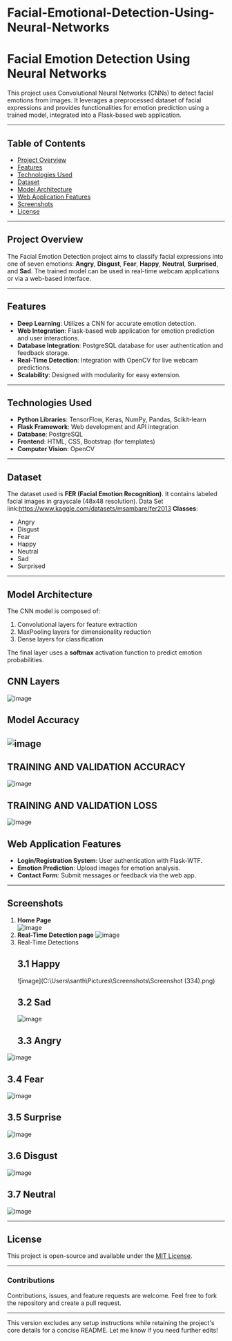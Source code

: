 ﻿# Facial-Emotional-Detection-Using-Neural-Networks
# Facial Emotion Detection Using Neural Networks

This project uses Convolutional Neural Networks (CNNs) to detect facial emotions from images. It leverages a preprocessed dataset of facial expressions and provides functionalities for emotion prediction using a trained model, integrated into a Flask-based web application.

---

## Table of Contents

- [Project Overview](#project-overview)
- [Features](#features)
- [Technologies Used](#technologies-used)
- [Dataset](#dataset)
- [Model Architecture](#model-architecture)
- [Web Application Features](#web-application-features)
- [Screenshots](#screenshots)
- [License](#license)

---

## Project Overview

The Facial Emotion Detection project aims to classify facial expressions into one of seven emotions: **Angry**, **Disgust**, **Fear**, **Happy**, **Neutral**, **Surprised**, and **Sad**. The trained model can be used in real-time webcam applications or via a web-based interface.

---

## Features

- **Deep Learning**: Utilizes a CNN for accurate emotion detection.
- **Web Integration**: Flask-based web application for emotion prediction and user interactions.
- **Database Integration**: PostgreSQL database for user authentication and feedback storage.
- **Real-Time Detection**: Integration with OpenCV for live webcam predictions.
- **Scalability**: Designed with modularity for easy extension.

---

## Technologies Used

- **Python Libraries**: TensorFlow, Keras, NumPy, Pandas, Scikit-learn
- **Flask Framework**: Web development and API integration
- **Database**: PostgreSQL
- **Frontend**: HTML, CSS, Bootstrap (for templates)
- **Computer Vision**: OpenCV

---

## Dataset

The dataset used is **FER (Facial Emotion Recognition)**. It contains labeled facial images in grayscale (48x48 resolution).
Data Set link:https://www.kaggle.com/datasets/msambare/fer2013
**Classes**:
- Angry
- Disgust
- Fear
- Happy
- Neutral
- Sad
- Surprised

---

## Model Architecture

The CNN model is composed of:
1. Convolutional layers for feature extraction
2. MaxPooling layers for dimensionality reduction
3. Dense layers for classification

The final layer uses a **softmax** activation function to predict emotion probabilities.
## CNN Layers
![image](https://github.com/user-attachments/assets/5dcaeaa7-79f1-47cd-a325-fa441af6a0bf)
## Model Accuracy
![image](https://github.com/user-attachments/assets/da22d448-3f80-40c5-a4bd-dcd34097516a)
---
## TRAINING AND VALIDATION ACCURACY
![image](https://github.com/user-attachments/assets/5fefc6a6-64d0-4d01-83da-b28d4c8f6e86)
## TRAINING AND VALIDATION LOSS
![image](https://github.com/user-attachments/assets/d69efa5d-b550-4c7d-bf2a-5e882798f590)
## Web Application Features

- **Login/Registration System**: User authentication with Flask-WTF.
- **Emotion Prediction**: Upload images for emotion analysis.
- **Contact Form**: Submit messages or feedback via the web app.

---

## Screenshots

1. **Home Page**  
 ![image](https://github.com/user-attachments/assets/f0328f7f-3ff3-42ce-a8fe-030b04cb4102)
2. **Real-Time Detection page**
   ![image](https://github.com/user-attachments/assets/12696f53-3aee-4ccf-92c0-82fa073d2df2)
3. Real-Time Detections
   ## 3.1 Happy
   ![image](C:\Users\santh\Pictures\Screenshots\Screenshot (334).png)
   ## 3.2 Sad
   ![image](https://github.com/user-attachments/assets/f30dab2a-d004-4a63-96de-7ffdb4f9aa90)
   ## 3.3 Angry
  ![image](https://github.com/user-attachments/assets/5bc60c44-c96e-4240-a12c-fa0d455958c4)
   ## 3.4 Fear
  ![image](https://github.com/user-attachments/assets/6cfbbe5a-36e3-4b0e-8497-0edaf29f4b98)
   ## 3.5 Surprise
  ![image](https://github.com/user-attachments/assets/26170ecb-fbaa-41e8-928f-af3c384d6262)
  ## 3.6 Disgust
   ![image](https://github.com/user-attachments/assets/b2d79b00-d3c3-4674-b1e0-d2a143e97608)
  ## 3.7 Neutral
   ![image](https://github.com/user-attachments/assets/f0da4cb0-75f9-4526-a4a3-9e090b15432f)

---

## License

This project is open-source and available under the [MIT License](LICENSE).

---

### Contributions

Contributions, issues, and feature requests are welcome. Feel free to fork the repository and create a pull request.

---

This version excludes any setup instructions while retaining the project's core details for a concise README. Let me know if you need further edits!
